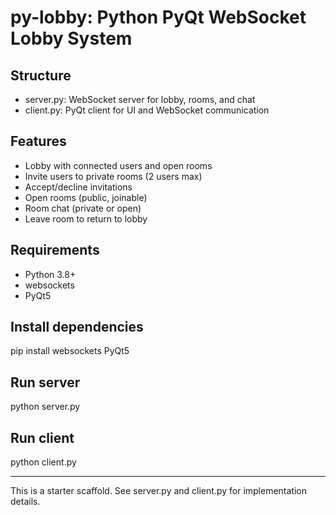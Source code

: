 # py-lobby: Python PyQt WebSocket Lobby System

## Structure
- server.py: WebSocket server for lobby, rooms, and chat
- client.py: PyQt client for UI and WebSocket communication

## Features
- Lobby with connected users and open rooms
- Invite users to private rooms (2 users max)
- Accept/decline invitations
- Open rooms (public, joinable)
- Room chat (private or open)
- Leave room to return to lobby

## Requirements
- Python 3.8+
- websockets
- PyQt5

## Install dependencies
pip install websockets PyQt5

## Run server
python server.py

## Run client
python client.py

---

This is a starter scaffold. See server.py and client.py for implementation details.
